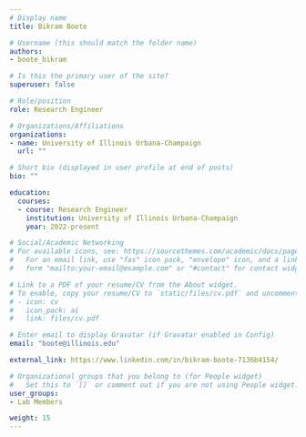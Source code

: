 ```yaml
---
# Display name
title: Bikram Boote

# Username (this should match the folder name)
authors:
- boote_bikram

# Is this the primary user of the site?
superuser: false

# Role/position
role: Research Engineer

# Organizations/Affiliations
organizations:
- name: University of Illinois Urbana-Champaign
  url: ""

# Short bio (displayed in user profile at end of posts)
bio: ""

education:
  courses:
  - course: Research Engineer
    institution: University of Illinois Urbana-Champaign
    year: 2022-present

# Social/Academic Networking
# For available icons, see: https://sourcethemes.com/academic/docs/page-builder/#icons
#   For an email link, use "fas" icon pack, "envelope" icon, and a link in the
#   form "mailto:your-email@example.com" or "#contact" for contact widget.

# Link to a PDF of your resume/CV from the About widget.
# To enable, copy your resume/CV to `static/files/cv.pdf` and uncomment the lines below.
# - icon: cv
#   icon_pack: ai
#   link: files/cv.pdf

# Enter email to display Gravatar (if Gravatar enabled in Config)
email: "boote@illinois.edu"

external_link: https://www.linkedin.com/in/bikram-boote-7136b4154/

# Organizational groups that you belong to (for People widget)
#   Set this to `[]` or comment out if you are not using People widget.
user_groups:
- Lab Members

weight: 15
---
```

